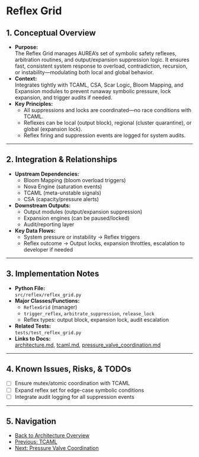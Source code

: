 # Reflex Grid

## 1. Conceptual Overview

- **Purpose:**  
  The Reflex Grid manages AUREA’s set of symbolic safety reflexes, arbitration routines, and output/expansion suppression logic. It ensures fast, consistent system response to overload, contradiction, recursion, or instability—modulating both local and global behavior.
- **Context:**  
  Integrates tightly with TCAML, CSA, Scar Logic, Bloom Mapping, and Expansion modules to prevent runaway symbolic pressure, lock expansion, and trigger audits if needed.
- **Key Principles:**  
  - All suppressions and locks are coordinated—no race conditions with TCAML.
  - Reflexes can be local (output block), regional (cluster quarantine), or global (expansion lock).
  - Reflex firing and suppression events are logged for system audits.

---

## 2. Integration & Relationships

- **Upstream Dependencies:**  
  - Bloom Mapping (bloom overload triggers)
  - Nova Engine (saturation events)
  - TCAML (meta-unstable signals)
  - CSA (capacity/pressure alerts)
- **Downstream Outputs:**  
  - Output modules (output/expansion suppression)
  - Expansion engines (can be paused/locked)
  - Audit/reporting layer
- **Key Data Flows:**  
  - System pressure or instability → Reflex triggers
  - Reflex outcome → Output locks, expansion throttles, escalation to developer if needed

---

## 3. Implementation Notes

- **Python File:**  
  `src/reflex/reflex_grid.py`
- **Major Classes/Functions:**  
  - `ReflexGrid` (manager)
  - `trigger_reflex`, `arbitrate_suppression`, `release_lock`
  - Reflex types: output block, expansion lock, audit escalation
- **Related Tests:**  
  `tests/test_reflex_grid.py`
- **Links to Docs:**  
  [architecture.md](architecture.md), [tcaml.md](tcaml.md), [pressure_valve_coordination.md](pressure_valve_coordination.md)

---

## 4. Known Issues, Risks, & TODOs

- [ ] Ensure mutex/atomic coordination with TCAML
- [ ] Expand reflex set for edge-case symbolic conditions
- [ ] Integrate audit logging for all suppression events

---

## 5. Navigation

- [Back to Architecture Overview](architecture.md)
- [Previous: TCAML](tcaml.md)
- [Next: Pressure Valve Coordination](pressure_valve_coordination.md)
